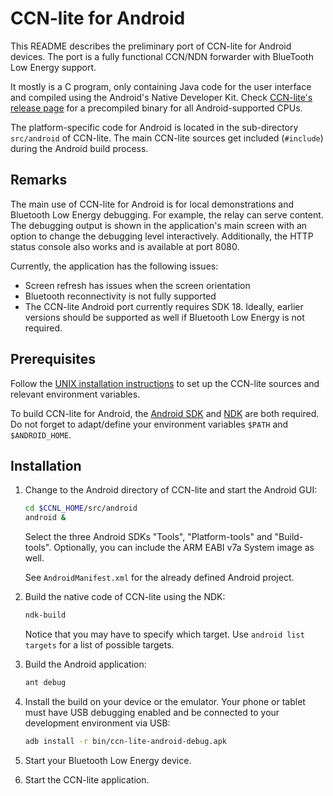 # CCN-lite for Android

This README describes the preliminary port of CCN-lite for Android devices. The
port is a fully functional CCN/NDN forwarder with BlueTooth Low Energy support.

It mostly is a C program, only containing Java code for the user interface and
compiled using the Android's Native Developer Kit. Check
[CCN-lite's release page](https://github.com/cn-uofbasel/ccn-lite/releases) for
a precompiled binary for all Android-supported CPUs.

The platform-specific code for Android is located in the sub-directory
`src/android` of CCN-lite. The main CCN-lite sources get included (`#include`) during the
Android build process.


## Remarks

The main use of CCN-lite for Android is for local demonstrations and Bluetooth
Low Energy debugging. For example, the relay can serve content. The debugging
output is shown in the application's main screen with an option to change the
debugging level interactively. Additionally, the HTTP status console also works
and is available at port 8080.

Currently, the application has the following issues:
 - Screen refresh has issues when the screen orientation
 - Bluetooth reconnectivity is not fully supported
 - The CCN-lite Android port currently requires SDK 18. Ideally, earlier versions
   should be supported as well if Bluetooth Low Energy is not required.


## Prerequisites

Follow the [UNIX installation instructions](README-unix.md) to set up
the CCN-lite sources and relevant environment variables.

To build CCN-lite for Android, the
[Android SDK](https://developer.android.com/sdk) and
[NDK](https://developer.android.com/tools/sdk/ndk) are both required. Do not
forget to adapt/define your environment variables `$PATH` and `$ANDROID_HOME`.


## Installation

1.  Change to the Android directory of CCN-lite and start the Android GUI:

    ```bash
    cd $CCNL_HOME/src/android
    android &
    ```

    Select the three Android SDKs "Tools", "Platform-tools" and "Build-tools".
    Optionally, you can include the ARM EABI v7a System image as well.

    See `AndroidManifest.xml` for the already defined Android project.

2.  Build the native code of CCN-lite using the NDK:

    ```bash
    ndk-build
    ```

    Notice that you may have to specify which target. Use `android list targets`
    for a list of possible targets.

3.  Build the Android application:

    ```bash
    ant debug
    ```

4.  Install the build on your device or the emulator. Your phone or tablet
    must have USB debugging enabled and be connected to your development
    environment via USB:

    ```bash
    adb install -r bin/ccn-lite-android-debug.apk
    ```

5.  Start your Bluetooth Low Energy device.

6.  Start the CCN-lite application.